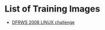 # List of Training Images

- [DFRWS 2008 LINUX challenge](http://old.dfrws.org/2008/challenge/submission.shtml)
